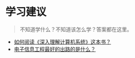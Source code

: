 # 学习建议

> 不知道学什么？不知道该怎么学？答案都在这里。

- [如何阅读《深入理解计算机系统》这本书？](/xuexijianyi/read-csapp.md)
- [电子信息工程最好的出路的是什么？](/xuexijianyi/electron-information-engineering.md)
